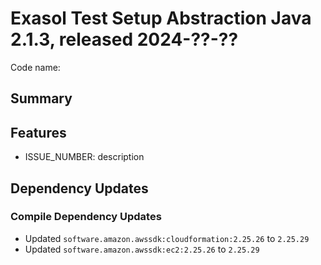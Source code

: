 # Exasol Test Setup Abstraction Java 2.1.3, released 2024-??-??

Code name:

## Summary

## Features

* ISSUE_NUMBER: description

## Dependency Updates

### Compile Dependency Updates

* Updated `software.amazon.awssdk:cloudformation:2.25.26` to `2.25.29`
* Updated `software.amazon.awssdk:ec2:2.25.26` to `2.25.29`
